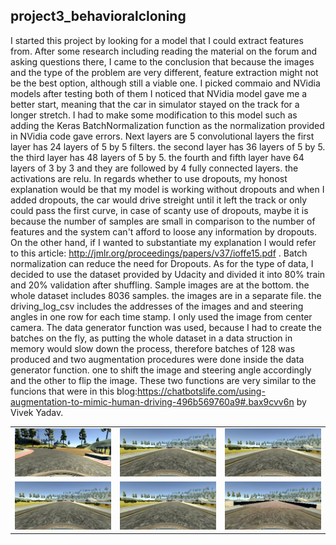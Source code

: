 ## project3_behavioralcloning

I started this project by looking for a model that I could extract features from. After some research including reading the material on the forum and asking questions there, I came to the conclusion that because the images and the type of the problem are very different, feature extraction might not be the best option, although still a viable one. I picked commaio and NVidia models after testing both of them I noticed that NVidia model gave me a better start, meaning that the car in simulator stayed on the track for a longer stretch. I had to make some modification to this model such as adding the Keras BatchNormalization function as the normalization provided in NVidia code gave errors. Next layers are 5 convolutional layers the first layer has 24 layers of 5 by 5 filters. the second layer has 36 layers of 5 by 5. the third layer has 48 layers of 5 by 5. the fourth and fifth layer have 64 layers of 3 by 3 and they are followed by 4 fully connected layers. the activations are relu. In regards whether to use dropouts, my honost explanation would be that my model is working without dropouts and when I added dropouts, the car would drive streight until it left the track or only could pass the first curve, in case of scanty use of dropouts, maybe it is because the number of samples are small in comparison to the number of features and the system can't afford to loose any information by dropouts. On the other hand, if I wanted to substantiate my explanation I would refer to this article: http://jmlr.org/proceedings/papers/v37/ioffe15.pdf . Batch normalization can reduce the need for Dropouts. As for the type of data, I decided to use the dataset provided by Udacity and divided it into 80% train and 20% validation after shuffling. Sample images are at the bottom. the whole dataset includes 8036 samples. the images are in a separate file. the driving_log_csv includes the addresses of the images and and steering angles in one row for each time stamp. I only used the image from center camera. The data generator function was used, because I had to create the batches on the fly, as putting the whole dataset in a data struction in memory would slow down the process, therefore batches of 128 was produced and two augmentation procedures were done inside the data generator function. one to shift the image and steering angle accordingly and the other to flip the image. These two functions are very similar to the funcions that were in this blog:https://chatbotslife.com/using-augmentation-to-mimic-human-driving-496b569760a9#.bax9cvv6n by Vivek Yadav.

<table><tr><td><img src="images\center_2016_12_01_13_31_15_208.jpg"></td><td><img src="images\center_2016_12_01_13_32_41_841.jpg"></td><td><img src="images\center_2016_12_01_13_32_43_053.jpg"></td></tr><tr><td><img src="images\center_2016_12_01_13_32_44_266.jpg"></td><td><img src="images\center_2016_12_01_13_32_41_841.jpg"></td><td><img src="images\center_2016_12_01_13_32_46_689.jpg"></td></tr></table>
